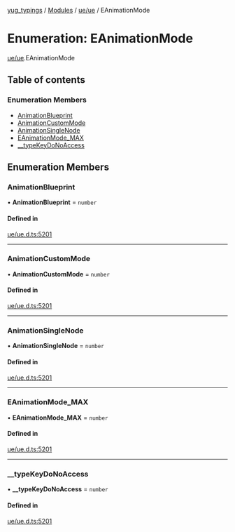 [yug_typings](../README.md) / [Modules](../modules.md) / [ue/ue](../modules/ue_ue.md) / EAnimationMode

# Enumeration: EAnimationMode

[ue/ue](../modules/ue_ue.md).EAnimationMode

## Table of contents

### Enumeration Members

- [AnimationBlueprint](ue_ue.EAnimationMode.md#animationblueprint)
- [AnimationCustomMode](ue_ue.EAnimationMode.md#animationcustommode)
- [AnimationSingleNode](ue_ue.EAnimationMode.md#animationsinglenode)
- [EAnimationMode\_MAX](ue_ue.EAnimationMode.md#eanimationmode_max)
- [\_\_typeKeyDoNoAccess](ue_ue.EAnimationMode.md#__typekeydonoaccess)

## Enumeration Members

### AnimationBlueprint

• **AnimationBlueprint** = `number`

#### Defined in

[ue/ue.d.ts:5201](https://github.com/YugMetaverse/yug_typings/blob/b7d9b19/ue/ue.d.ts#L5201)

___

### AnimationCustomMode

• **AnimationCustomMode** = `number`

#### Defined in

[ue/ue.d.ts:5201](https://github.com/YugMetaverse/yug_typings/blob/b7d9b19/ue/ue.d.ts#L5201)

___

### AnimationSingleNode

• **AnimationSingleNode** = `number`

#### Defined in

[ue/ue.d.ts:5201](https://github.com/YugMetaverse/yug_typings/blob/b7d9b19/ue/ue.d.ts#L5201)

___

### EAnimationMode\_MAX

• **EAnimationMode\_MAX** = `number`

#### Defined in

[ue/ue.d.ts:5201](https://github.com/YugMetaverse/yug_typings/blob/b7d9b19/ue/ue.d.ts#L5201)

___

### \_\_typeKeyDoNoAccess

• **\_\_typeKeyDoNoAccess** = `number`

#### Defined in

[ue/ue.d.ts:5201](https://github.com/YugMetaverse/yug_typings/blob/b7d9b19/ue/ue.d.ts#L5201)
